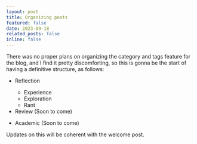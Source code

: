 ```yaml
---
layout: post
title: Organizing posts
featured: false
date: 2023-09-18
related_posts: false
inline: false
---
```


There was no proper plans on organizing the category and tags feature for the blog, and I find it pretty discomforting, so this is gonna be the start of having a definitive structure, as follows:

<ul>
<li>Reflection</li>
<ul>
<li>Experience</li>
<li>Exploration</li>
<li>Rant</li>
</ul>
<li>Review (Soon to come)</li>
<ul>
</ul>
<li>Academic (Soon to come)</li>
<ul>
</ul>
</ul>

Updates on this will be coherent with the welcome post.
